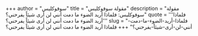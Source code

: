 +++
author = "سوفوكليس"
title = "مقولة سوفوكليس"
description = "مقولة سوفوكليس: فلماذا أريد الضوء ما دمت أنني لن أرى شيئاً يفرحني؟"
quote = '''فلماذا أريد الضوء ما دمت أنني لن أرى شيئاً يفرحني؟''' 
slug = "فلماذا-أريد-الضوء-ما-دمت-أنني-لن-أرى-شيئاً-يفرحني؟"
+++
فلماذا أريد الضوء ما دمت أنني لن أرى شيئاً يفرحني؟
